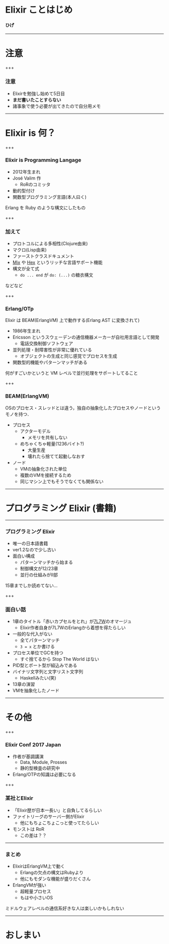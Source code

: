 # Elixir ことはじめ

#### ひげ

---

# 注意

+++

### 注意

- Elixirを勉強し始めて5日目
- **まだ書いたことすらない**
- 諸事象で使う必要が出てきたので自分用メモ

---

# Elixir is 何？

+++

### Elixir is Programming Langage

- 2012年生まれ
- José Valim 作
   - RoRのコミッタ
- 動的型付け
- 関数型プログラミング言語(本人曰く)

Erlang を Ruby のような構文にしたもの

+++

### 加えて

- プロトコルによる多相性(Clojure由来)
- マクロ(Lisp由来)
- ファーストクラスドキュメント
- [Mix](https://hexdocs.pm/mix/Mix.html) や [Hex](https://hex.pm/) というリッチな言語サポート機能
- 構文が全て式
    - `do ... end` が `do: (...)` の糖衣構文

などなど

+++

### Erlang/OTp

Elixir は BEAM(ErlangVM) 上で動作する(Erlang AST に変換されて)

- 1986年生まれ
- Ericsson というスウェーデンの通信機器メーカーが自社用言語として開発
    - 電話交換制御ソフトウェア
- 並列処理・耐障害性が非常に優れている
    - オブジェクトの生成と同じ感覚でプロセスを生成
- 関数型的機能やパターンマッチがある

何がすごいかというと VM レベルで並行処理をサポートしてること

+++

### BEAM(ErlangVM)

OSのプロセス・スレッドとは違う，独自の抽象化したプロセスやノードというモノを持つ．

- プロセス 
    - アクターモデル
        - メモリを共有しない
    - めちゃくちゃ軽量(1236バイト?)
        - 大量生産
        - 壊れたら捨てて起動しなおす
- ノード
    - VMの抽象化された単位
    - 複数のVMを接続するため
    - 同じマシン上でもそうでなくても関係ない

---

# プログラミング Elixir (書籍)

---

### プログラミング Elixir

- 唯一の日本語書籍
- ver1.2なので少し古い
- 面白い構成
    - パターンマッチから始まる
    - 制御構文が12/23章
    - 並行の仕組みがII部

15章までしか読めてない...

+++

### 面白い話

- 1章のタイトル「赤いカプセルをとれ」が[7L7W](http://shop.ohmsha.co.jp/shop/shopdetail.html?brandcode=000000001902)のオマージュ
    - Elixir作者自身が7L7WのErlangから着想を得たらしい
- 一般的な代入がない
    - 全てパターンマッチ
    - `3 = x` とか書ける
- プロセス単位でGCを持つ
    - すぐ捨てるから Stop The World はない
- PID型とポート型が組込みである
- バイナリ文字列と文字リスト文字列
    - Haskellみたい(笑)
- 13章の演習
- VMを抽象化したノード

---

# その他

+++

### Elixir Conf 2017 Japan

- 作者が基調講演
    - Data, Module, Prosses
    - 静的型検査の研究中
- Erlang/OTPの知識は必要になる

+++

### 某社とElixir

- 「Elixir歴が日本一長い」と自負してるらしい
- ファイトリーグのサーバー側がElixir
    - 他にもちょこちょこっと使ってたらしい
- モンストは RoR
    - この差は？？

---

### まとめ

- ElixirはErlangVM上で動く
    - Erlangの欠点の構文はRubyより
    - 他にもモダンな機能が盛りだくさん
- ErlangVMが強い
    - 超軽量プロセス
    - もはや小さいOS

ミドルウェアレベルの通信系好きな人は楽しいかもしれない

---

# おしまい
